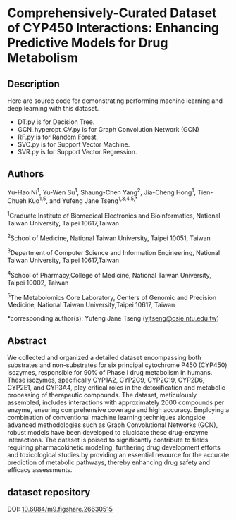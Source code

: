 # Comprehensively-Curated Dataset of CYP450 Interactions: Enhancing Predictive Models for Drug Metabolism

## Description
Here are source code for demonstrating performing machine learning and deep learning with this dataset.
- DT.py is for Decision Tree.
- GCN_hyperopt_CV.py is for Graph Convolution Network (GCN)
- RF.py is for Random Forest.
- SVC.py is for Support Vector Machine.
- SVR.py is for Support Vector Regression.
## Authors
Yu-Hao Ni<sup>1</sup>, Yu-Wen Su<sup>1</sup>, Shaung-Chen Yang<sup>2</sup>, Jia-Cheng Hong<sup>1</sup>, Tien-Chueh Kuo<sup>1,5</sup>, and Yufeng Jane Tseng<sup>1,3,4,5,*</sup>

<sup>1</sup>Graduate Institute of Biomedical Electronics and Bioinformatics, National Taiwan University, Taipei 10617,Taiwan

<sup>2</sup>School of Medicine, National Taiwan University, Taipei 10051, Taiwan

<sup>3</sup>Department of Computer Science and Information Engineering, National Taiwan University, Taipei 10617,Taiwan

<sup>4</sup>School of Pharmacy,College of Medicine, National Taiwan University, Taipei 10002, Taiwan

<sup>5</sup>The Metabolomics Core Laboratory, Centers of Genomic and Precision Medicine, National Taiwan University,Taipei 10617, Taiwan

*corresponding author(s): Yufeng Jane Tseng (yjtseng@csie.ntu.edu.tw)

## Abstract
We collected and organized a detailed dataset encompassing both substrates and non-substrates for six principal cytochrome
P450 (CYP450) isozymes, responsible for 90% of Phase I drug metabolism in humans. These isozymes, specifically CYP1A2,
CYP2C9, CYP2C19, CYP2D6, CYP2E1, and CYP3A4, play critical roles in the detoxification and metabolic processing of
therapeutic compounds. The dataset, meticulously assembled, includes interactions with approximately 2000 compounds per
enzyme, ensuring comprehensive coverage and high accuracy. Employing a combination of conventional machine learning
techniques alongside advanced methodologies such as Graph Convolutional Networks (GCN), robust models have been
developed to elucidate these drug-enzyme interactions. The dataset is poised to significantly contribute to fields requiring
pharmacokinetic modeling, furthering drug development efforts and toxicological studies by providing an essential resource for
the accurate prediction of metabolic pathways, thereby enhancing drug safety and efficacy assessments.

## dataset repository
DOI: [10.6084/m9.figshare.26630515](https://doi.org/10.6084/m9.figshare.26630515)
